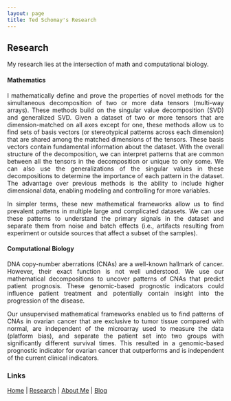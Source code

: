 ```yaml
---
layout: page
title: Ted Schomay's Research
---
```


## Research
My research lies at the intersection of math and computational biology.

#### Mathematics
<p align="justify">
I mathematically define and prove the properties of novel methods for the simultaneous decomposition of two or more data tensors (multi-way arrays). These methods build on the singular value decomposition (SVD) and generalized SVD. Given a dataset of two or more tensors that are dimension-matched on all axes except for one, these methods allow us to find sets of basis vectors (or stereotypical patterns across each dimension) that are shared among the matched dimensions of the tensors. These basis vectors contain fundamental information about the dataset. With the overall structure of the decomposition, we can interpret patterns that are common between all the tensors in the decomposition or unique to only some. We can also use the generalizations of the singular values in these decompositions to determine the importance of each pattern in the dataset. The advantage over previous methods is the ability to include higher dimensional data, enabling modeling and controlling for more variables.
</p>

<p align="justify">
In simpler terms, these new mathematical frameworks allow us to find prevalent patterns in multiple large and complicated datasets. We can use these patterns to understand the primary signals in the dataset and separate them from noise and batch effects (i.e., artifacts resulting from experiment or outside sources that affect a subset of the samples).
</p>

#### Computational Biology
<p align="justify">
DNA copy-number aberrations (CNAs) are a well-known hallmark of cancer. However, their exact function is not well understood. We use our mathematical decompositions to uncover patterns of CNAs that predict patient prognosis. These genomic-based prognostic indicators could influence patient treatment and potentially contain insight into the progression of the disease.
</p>

<p align="justify">
Our unsupervised mathematical frameworks enabled us to find patterns of CNAs in ovarian cancer that are exclusive to tumor tissue compared with normal, are independent of the microarray used to measure the data (platform bias), and separate the patient set into two groups with significantly different survival times. This resulted in a genomic-based prognostic indicator for ovarian cancer that outperforms and is independent of the current clinical indicators.
</p>

### Links
[Home](/) | [Research](/research) | [About Me](/about) | [Blog](/blog)

